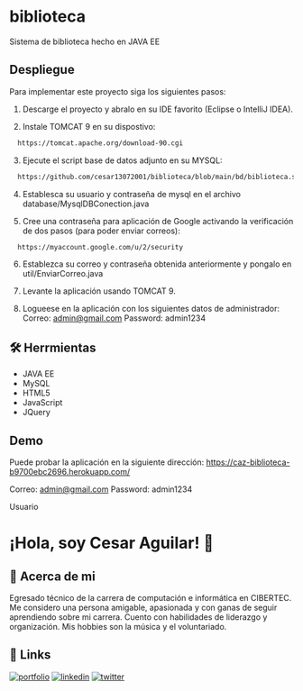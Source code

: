 # biblioteca
Sistema de biblioteca hecho en JAVA EE

## Despliegue

Para implementar este proyecto siga los siguientes pasos:

  1. Descarge el proyecto y abralo en su IDE favorito (Eclipse o IntelliJ IDEA).  

  2. Instale TOMCAT 9 en su dispostivo: 
```bash
  https://tomcat.apache.org/download-90.cgi
```
  
  3. Ejecute el script base de datos adjunto en su MYSQL: 
```bash
  https://github.com/cesar13072001/biblioteca/blob/main/bd/biblioteca.sql
```
  4. Establesca su usuario y contraseña  de mysql en el archivo database/MysqlDBConection.java

  5. Cree una contraseña para aplicación de Google activando la verificación de dos pasos (para poder enviar correos):
```bash
  https://myaccount.google.com/u/2/security
```
  6. Establezca su correo y contraseña obtenida anteriormente y pongalo en util/EnviarCorreo.java
  7. Levante la aplicación usando TOMCAT 9.
     
  11. Logueese en la aplicación con los siguientes datos de administrador:
  Correo: admin@gmail.com
  Password: admin1234

## 🛠 Herrmientas
- JAVA EE
- MySQL
- HTML5
- JavaScript
- JQuery


## Demo
Puede probar la aplicación en la siguiente dirección:
https://caz-biblioteca-b9700ebc2696.herokuapp.com/

Correo: admin@gmail.com
Password: admin1234

Usuario

# ¡Hola, soy Cesar Aguilar! 👋


## 🚀 Acerca de mi
Egresado técnico de la carrera de computación e informática en CIBERTEC. Me considero una persona amigable, apasionada y con ganas de seguir aprendiendo sobre mi carrera. Cuento con habilidades de liderazgo y organización. Mis hobbies son la música y el voluntariado.


## 🔗 Links
[![portfolio](https://img.shields.io/badge/my_portfolio-000?style=for-the-badge&logo=ko-fi&logoColor=white)](https://cesar13072001.github.io/portafolio/)
[![linkedin](https://img.shields.io/badge/linkedin-0A66C2?style=for-the-badge&logo=linkedin&logoColor=white)](https://www.linkedin.com/in/cesar13072001/)
[![twitter](https://img.shields.io/badge/twitter-1DA1F2?style=for-the-badge&logo=twitter&logoColor=white)](https://twitter.com/cesar13072001)
